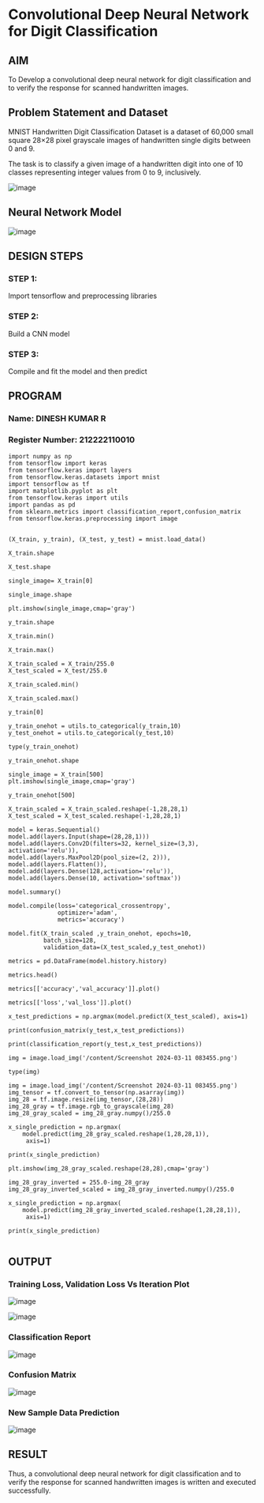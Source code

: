 # Convolutional Deep Neural Network for Digit Classification

## AIM

To Develop a convolutional deep neural network for digit classification and to verify the response for scanned handwritten images.

## Problem Statement and Dataset

MNIST Handwritten Digit Classification Dataset is a dataset of 60,000 small square 28×28 pixel grayscale images of handwritten single digits between 0 and 9.

The task is to classify a given image of a handwritten digit into one of 10 classes representing integer values from 0 to 9, inclusively.


![image](https://github.com/DINESH18032004/mnist-classification/assets/119477784/027c58e0-ec53-48a5-b675-d165309dddc2)


## Neural Network Model

![image](https://github.com/DINESH18032004/mnist-classification/assets/119477784/a5e67752-3714-4ec6-9803-6f3ddded79f3)


## DESIGN STEPS

### STEP 1:
Import tensorflow and preprocessing libraries
### STEP 2:

Build a CNN model
### STEP 3:
Compile and fit the model and then predict

## PROGRAM

### Name: DINESH KUMAR R
### Register Number: 212222110010

```PY
import numpy as np
from tensorflow import keras
from tensorflow.keras import layers
from tensorflow.keras.datasets import mnist
import tensorflow as tf
import matplotlib.pyplot as plt
from tensorflow.keras import utils
import pandas as pd
from sklearn.metrics import classification_report,confusion_matrix
from tensorflow.keras.preprocessing import image


(X_train, y_train), (X_test, y_test) = mnist.load_data()

X_train.shape

X_test.shape

single_image= X_train[0]

single_image.shape

plt.imshow(single_image,cmap='gray')

y_train.shape

X_train.min()

X_train.max()

X_train_scaled = X_train/255.0
X_test_scaled = X_test/255.0

X_train_scaled.min()

X_train_scaled.max()

y_train[0]

y_train_onehot = utils.to_categorical(y_train,10)
y_test_onehot = utils.to_categorical(y_test,10)

type(y_train_onehot)

y_train_onehot.shape

single_image = X_train[500]
plt.imshow(single_image,cmap='gray')

y_train_onehot[500]

X_train_scaled = X_train_scaled.reshape(-1,28,28,1)
X_test_scaled = X_test_scaled.reshape(-1,28,28,1)

model = keras.Sequential()
model.add(layers.Input(shape=(28,28,1)))
model.add(layers.Conv2D(filters=32, kernel_size=(3,3), activation='relu')),
model.add(layers.MaxPool2D(pool_size=(2, 2))),
model.add(layers.Flatten()),
model.add(layers.Dense(128,activation='relu')),
model.add(layers.Dense(10, activation='softmax'))

model.summary()

model.compile(loss='categorical_crossentropy',
              optimizer='adam',
              metrics='accuracy')

model.fit(X_train_scaled ,y_train_onehot, epochs=10,
          batch_size=128,
          validation_data=(X_test_scaled,y_test_onehot))

metrics = pd.DataFrame(model.history.history)

metrics.head()

metrics[['accuracy','val_accuracy']].plot()

metrics[['loss','val_loss']].plot()

x_test_predictions = np.argmax(model.predict(X_test_scaled), axis=1)

print(confusion_matrix(y_test,x_test_predictions))

print(classification_report(y_test,x_test_predictions))

img = image.load_img('/content/Screenshot 2024-03-11 083455.png')

type(img)

img = image.load_img('/content/Screenshot 2024-03-11 083455.png')
img_tensor = tf.convert_to_tensor(np.asarray(img))
img_28 = tf.image.resize(img_tensor,(28,28))
img_28_gray = tf.image.rgb_to_grayscale(img_28)
img_28_gray_scaled = img_28_gray.numpy()/255.0

x_single_prediction = np.argmax(
    model.predict(img_28_gray_scaled.reshape(1,28,28,1)),
     axis=1)

print(x_single_prediction)

plt.imshow(img_28_gray_scaled.reshape(28,28),cmap='gray')

img_28_gray_inverted = 255.0-img_28_gray
img_28_gray_inverted_scaled = img_28_gray_inverted.numpy()/255.0

x_single_prediction = np.argmax(
    model.predict(img_28_gray_inverted_scaled.reshape(1,28,28,1)),
     axis=1)

print(x_single_prediction)


```


## OUTPUT

### Training Loss, Validation Loss Vs Iteration Plot

![image](https://github.com/DINESH18032004/mnist-classification/assets/119477784/57fc7bec-ab25-4b12-ba54-8528b7a6fcc2)

![image](https://github.com/DINESH18032004/mnist-classification/assets/119477784/f60335c0-9a7c-4336-bfd3-df2d807da3b4)


### Classification Report

![image](https://github.com/DINESH18032004/mnist-classification/assets/119477784/c349bec7-4e5f-481a-a25a-6b61ab744212)


### Confusion Matrix

![image](https://github.com/DINESH18032004/mnist-classification/assets/119477784/94ecd9d0-8106-4b9d-857b-6bd5810997ad)

### New Sample Data Prediction

![image](https://github.com/DINESH18032004/mnist-classification/assets/119477784/6048e818-b3fb-4a8a-b9bd-8763a42f2e64)

## RESULT
Thus, a convolutional deep neural network for digit classification and to verify the response for scanned handwritten images is written and executed successfully.
